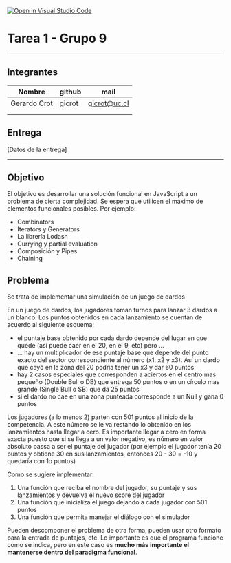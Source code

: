 [![Open in Visual Studio Code](https://classroom.github.com/assets/open-in-vscode-f059dc9a6f8d3a56e377f745f24479a46679e63a5d9fe6f495e02850cd0d8118.svg)](https://classroom.github.com/online_ide?assignment_repo_id=7322992&assignment_repo_type=AssignmentRepo)
# Tarea 1 - Grupo 9

---

## Integrantes

| **Nombre**   | **github** | **mail**     |
|--------------|------------|--------------|
| Gerardo Crot | gicrot     | gicrot@uc.cl |
|              |            |              |
|              |            |              |

## Entrega

[Datos de la entrega]

--- 
## Objetivo

El objetivo es desarrollar una solución funcional en JavaScript a un problema de cierta complejidad.  Se espera que utilicen el máximo de elementos funcionales posibles.  Por ejemplo:
* Combinators
* Iterators y Generators
* La librería Lodash
* Currying y partial evaluation
* Composición y Pipes
* Chaining 

## Problema

Se trata de implementar una simulación de un juego de dardos

En un juego de dardos, los jugadores toman turnos para lanzar 3 dardos a un blanco.  Los puntos obtenidos en cada lanzamiento se cuentan de acuerdo al siguiente esquema:
* el puntaje base obtenido por cada dardo depende del lugar en que quede (así puede caer en el 20, en el 9, etc) pero ...
* … hay un multiplicador de ese puntaje base que depende del punto exacto del sector correspondiente al número (x1, x2 y x3). Así un dardo que cayó en la zona del 20 podría tener un x3 y dar 60 puntos
* hay 2 casos especiales que corresponden a aciertos en el centro mas pequeño (Double Bull o DB) que entrega 50 puntos o en un círculo mas grande (Single Bull o SB) que da 25 puntos
* si el dardo no cae en una zona punteada corresponde a un Null y gana 0 puntos

Los jugadores (a lo menos 2) parten con 501 puntos al inicio de la competencia.  A este número se le va restando lo obtenido en los lanzamientos hasta llegar a cero.  Es importante llegar a cero en forma exacta puesto que si se llega a un valor negativo, es número en valor absoluto passa a ser el puntaje del jugador (por ejemplo el jugador tenía 20 puntos y obtiene 30 en sus lanzamientos, entonces 20 - 30 = -10 y quedaría con 1o puntos)

Como se sugiere  implementar:
1. Una función que reciba el nombre del jugador, su puntaje y sus lanzamientos y devuelva el nuevo score del jugador
2. Una función que inicializa el juego dejando a cada jugador con 501 puntos
3. Una función que permita manejar el diálogo con el simulador

Pueden descomponer el problema de otra forma, pueden usar otro formato para la entrada de puntajes, etc.  Lo importante es que el programa funcione como se indica, pero en este caso es **mucho más importante el mantenerse dentro del paradigma funcional**.
